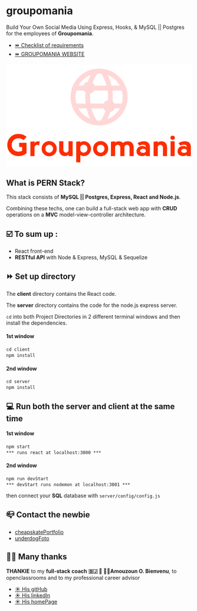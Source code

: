 # groupomania

Build Your Own Social Media Using Express, Hooks, & MySQL || Postgres for the employees of **Groupomania**.

- [⏩ Checklist of requirements](https://github.com/git504/groupomania/blob/main/Openclassrooms/spec/spec.md "done, Checklist")
- [⏩ GROUPOMANIA WEBSITE](https://git.heroku.com/groupomania-git504.git "GROUPOMANIA, netlify")

![logo](./Openclassrooms/images/icon-left-font.png "logo, GROUPOMANIA")

## What is PERN Stack?

This stack consists of **MySQL || Postgres, Express, React and Node.js**.

Combining these techs, one can build a full-stack web app with **CRUD** operations on a **MVC** model-view-controller architecture.

## ☑️ To sum up :

- React front-end
- **RESTful API** with Node & Express, MySQL & Sequelize

## **⏩** Set up directory

The **client** directory contains the React code.

The **server** directory contains the code for the node.js express server.

`cd` into both Project Directories in 2 different terminal windows and then install the dependencies.

#### 1st window

    cd client
    npm install

#### 2nd window

    cd server
    npm install

## 💻 Run both the server and client at the same time

#### 1st window

    npm start
    *** runs react at localhost:3000 ***

#### 2nd window

    npm run devStart
    *** devStart runs nodemon at localhost:3001 ***

then connect your **SQL** database with `server/config/config.js`

## 📪 Contact the newbie

- [cheapskatePortfolio](https://git504.github.io/cheapskatePortfolio/ "contact me, WEB.DEV")
- [underdogFoto](https://git504.github.io/underdogF/ "card, FOTO")

## 🙏🏿 Many thanks

**THANKIE** to my **full-stack coach** **🇧🇯 👑 👌🏿Amouzoun O. Bienvenu**, to openclassrooms and to my professional career advisor

- [☀︎ His gitHub](https://github.com/benytto888Z "Amouzoun O. Bienvenu, OPENCLASSROOMS")
- [☀︎ His linkedIn](https://www.linkedin.com/in/omonleye-amouzoun-416015130/ "Amouzoun O. Bienvenu, LINKEDIN")
- [☀︎ His homePage](https://creamind.fr/ "Amouzoun O. Bienvenu, WEBSITE")
